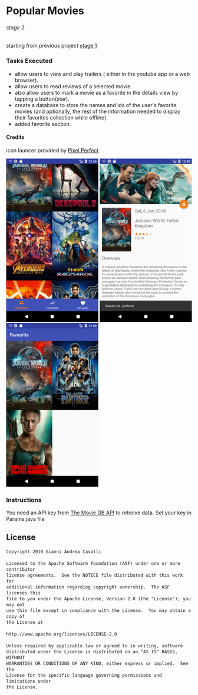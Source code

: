 # Popular Movies
###### stage 2
starting from previous project [stage 1](https://github.com/justodepp/popularmovies-stage1-nd801)
### Tasks Executed
- allow users to view and play trailers ( either in the youtube app or a web browser).
- allow users to read reviews of a selected movie.
- also allow users to mark a movie as a favorite in the details view by tapping a button(star).
- create a database to store the names and ids of the user's favorite movies (and optionally, the rest of the information needed to display their favorites collection while offline).
- added favorite section.
#### Credits
icon launcer provided by [Pixel Perfect](https://www.flaticon.com/authors/pixel-perfect)

<img src="https://raw.githubusercontent.com/justodepp/popularmovies-stage1-nd801/master/art/Screenshot_1528461601.png" width="250"> <img src="https://raw.githubusercontent.com/justodepp/popularmovies-stage1-nd801/master/art/Screenshot_1528461617.png" width="250"> <img src="https://raw.githubusercontent.com/justodepp/popularmovies-stage1-nd801/master/art/Screenshot_1528461654.png" width="250">

### Instructions

You need an API key from [The Movie DB API](https://www.themoviedb.org/) to retreive data. Set your key in Params.java file 

License
-------------
```
Copyright 2018 Gianni Andrea Cavalli

Licensed to the Apache Software Foundation (ASF) under one or more contributor
license agreements.  See the NOTICE file distributed with this work for
additional information regarding copyright ownership.  The ASF licenses this
file to you under the Apache License, Version 2.0 (the "License"); you may not
use this file except in compliance with the License.  You may obtain a copy of
the License at

http://www.apache.org/licenses/LICENSE-2.0

Unless required by applicable law or agreed to in writing, software
distributed under the License is distributed on an "AS IS" BASIS, WITHOUT
WARRANTIES OR CONDITIONS OF ANY KIND, either express or implied.  See the
License for the specific language governing permissions and limitations under
the License.
```
